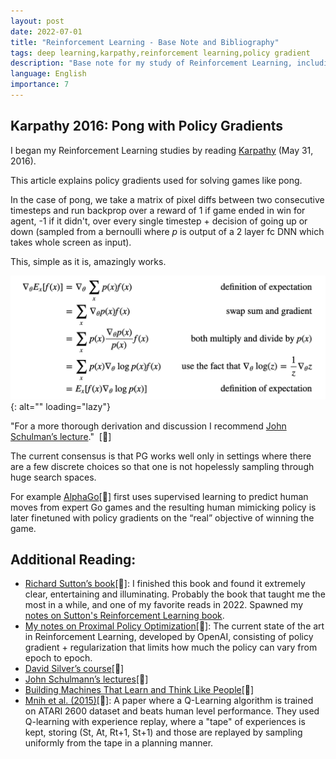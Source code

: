 ```yaml
---
layout: post
date: 2022-07-01
title: "Reinforcement Learning - Base Note and Bibliography"
tags: deep learning,karpathy,reinforcement learning,policy gradient
description: "Base note for my study of Reinforcement Learning, including my first reading list based on Karpathy's blog and links to my subsequent notes and observations."
language: English
importance: 7
---
```


## Karpathy 2016: Pong with Policy Gradients

I began my Reinforcement Learning studies by reading [Karpathy](http://karpathy.github.io/2016/05/31/rl/) (May 31, 2016).

This article explains policy gradients used for solving games like pong.

In the case of pong, we take a matrix of pixel diffs between two consecutive timesteps and run backprop over a reward of 1 if game ended in win for agent, -1 if it didn't, over every single timestep + decision of going up or down (sampled from a bernoulli where _p_ is output of a 2 layer fc DNN which takes whole screen as input).

This, simple as it is, amazingly works.

![Screen_Shot_2022-06-06_at_14-52-00.png](image_rl/Screen_Shot_2022-06-06_at_14-52-00.png){: alt="" loading="lazy"}

"For a more thorough derivation and discussion I recommend [John Schulman’s lecture](https://www.youtube.com/watch?v=oPGVsoBonLM)."  [🌱]

The current consensus is that PG works well only in settings where there are a few discrete choices so that one is not hopelessly sampling through huge search spaces.

For example [AlphaGo](https://deepmind.com/alpha-go)[🌱] first uses supervised learning to predict human moves from expert Go games and the resulting human mimicking policy is later finetuned with policy gradients on the “real” objective of winning the game.

## Additional Reading:

- [Richard Sutton’s book](http://incompleteideas.net/book/RLbook2020.pdf)[🌿]: I finished this book and found it extremely clear, entertaining and illuminating. Probably the book that taught me the most in a while, and one of my favorite reads in 2022. Spawned my [notes on Sutton's Reinforcement Learning book](/wiki-articles/machine-learning/reinforcement-learning-sutton).
- [My notes on Proximal Policy Optimization](/wiki-articles/machine-learning/proximal-policy-optimization)[🌿]: The current state of the art in Reinforcement Learning, developed by OpenAI, consisting of policy gradient + regularization that limits how much the policy can vary from epoch to epoch.
- [David Silver’s course](http://www0.cs.ucl.ac.uk/staff/d.silver/web/Teaching.html)[🌱]
- [John Schulmann’s lectures](https://www.youtube.com/watch?v=oPGVsoBonLM)[🌱]
- [Building Machines That Learn and Think Like People](https://arxiv.org/abs/1604.00289)[🌱]
- [Mnih et al. (2015)]()[🌱]: A paper where a Q-Learning algorithm is trained on ATARI 2600 dataset and beats human level performance. They used Q-learning with experience replay, where a "tape" of experiences is kept, storing (St, At, Rt+1, St+1) and those are replayed by sampling uniformly from the tape in a planning manner.